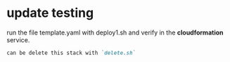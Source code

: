 # update testing 

run the file template.yaml with deploy1.sh and verify in the __cloudformation__ service.

```md
can be delete this stack with `delete.sh`
```
